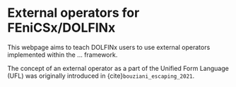# External operators for FEniCSx/DOLFINx

This webpage aims to teach DOLFINx users to use external operators implemented within the ... framework.

The concept of an external operator as a part of the Unified Form Language (UFL) was originally introduced in {cite}`bouziani_escaping_2021`. 


```{tableofcontents}
```

```{bibliography}
```